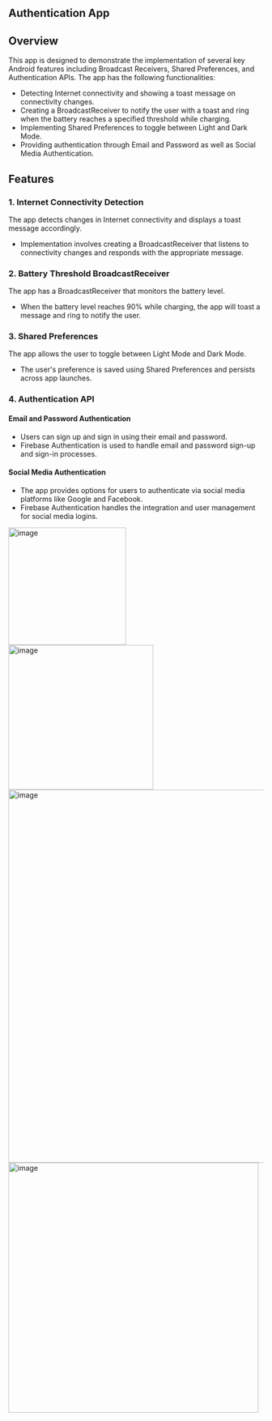 ## Authentication App

## Overview
This app is designed to demonstrate the implementation of several key Android features including Broadcast Receivers, Shared Preferences, and Authentication APIs. The app has the following functionalities:

- Detecting Internet connectivity and showing a toast message on connectivity changes.
- Creating a BroadcastReceiver to notify the user with a toast and ring when the battery reaches a specified threshold while charging.
- Implementing Shared Preferences to toggle between Light and Dark Mode.
- Providing authentication through Email and Password as well as Social Media Authentication.

## Features

### 1. Internet Connectivity Detection
The app detects changes in Internet connectivity and displays a toast message accordingly.
- Implementation involves creating a BroadcastReceiver that listens to connectivity changes and responds with the appropriate message.

### 2. Battery Threshold BroadcastReceiver
The app has a BroadcastReceiver that monitors the battery level.
- When the battery level reaches 90% while charging, the app will toast a message and ring to notify the user.

### 3. Shared Preferences
The app allows the user to toggle between Light Mode and Dark Mode.
- The user's preference is saved using Shared Preferences and persists across app launches.

### 4. Authentication API

#### Email and Password Authentication
- Users can sign up and sign in using their email and password.
- Firebase Authentication is used to handle email and password sign-up and sign-in processes.

#### Social Media Authentication
- The app provides options for users to authenticate via social media platforms like Google and Facebook.
- Firebase Authentication handles the integration and user management for social media logins.

<img width="232" alt="image" src="https://github.com/mugaboronald1/Assignement3/assets/99381533/d9353a7e-ea44-4a0f-8928-bb594b1e365f">
<img width="286" alt="image" src="https://github.com/mugaboronald1/Assignement3/assets/99381533/c02eb371-acb6-47ca-9232-8c4c7c82cf9d">


<img width="737" alt="image" src="https://github.com/mugaboronald1/Assignement3/assets/99381533/b8864086-e404-487c-94e2-ebeb06ccadb7">
<img width="494" alt="image" src="https://github.com/mugaboronald1/Assignement3/assets/99381533/71a1a148-f2f0-4693-ab8f-45e382d48b93">





